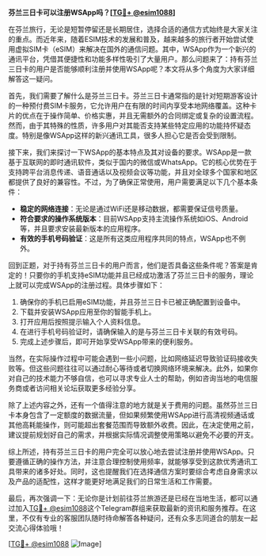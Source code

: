 **芬兰三日卡可以注册WSApp吗？[[TG💪+ @esim1088](https://t.me/s/esim1088)]**

在芬兰旅行，无论是短暂停留还是长期居住，选择合适的通信方式始终是大家关注的重点。而近年来，随着ESIM技术的发展和普及，越来越多的旅行者开始尝试使用虚拟SIM卡（eSIM）来解决在国外的通信问题。其中，WSApp作为一个新兴的通讯平台，凭借其便捷性和功能多样性吸引了大量用户。那么问题来了：持有芬兰三日卡的用户是否能够顺利注册并使用WSApp呢？本文将从多个角度为大家详细解答这一疑问。

首先，我们需要了解什么是芬兰三日卡。芬兰三日卡通常指的是针对短期游客设计的一种预付费SIM卡服务，它允许用户在有限的时间内享受本地网络覆盖。这种卡片的优点在于操作简单、价格实惠，并且无需额外的合同绑定或复杂的设置流程。然而，由于其特殊的性质，许多用户对其能否支持某些特定应用的功能持怀疑态度。特别是像WSApp这样的新兴通讯工具，很多人担心它是否会受到限制。

接下来，我们来探讨一下WSApp的基本特点及其对设备的要求。WSApp是一款基于互联网的即时通讯软件，类似于国内的微信或WhatsApp。它的核心优势在于支持跨平台消息传递、语音通话以及视频会议等功能，并且对全球多个国家和地区都提供了良好的兼容性。不过，为了确保正常使用，用户需要满足以下几个基本条件：
- **稳定的网络连接**：无论是通过WiFi还是移动数据，都需要保证信号质量。
- **符合要求的操作系统版本**：目前WSApp支持主流操作系统如iOS、Android等，并且要求安装最新版本的应用程序。
- **有效的手机号码验证**：这是所有这类应用程序共同的特点，WSApp也不例外。

回到正题，对于持有芬兰三日卡的用户而言，他们是否具备这些条件呢？答案是肯定的！只要你的手机支持eSIM功能并且已经成功激活了芬兰三日卡的服务，理论上就可以完成WSApp的注册过程。具体步骤如下：

1. 确保你的手机已启用eSIM功能，并且芬兰三日卡已被正确配置到设备中。
2. 下载并安装WSApp应用至你的智能手机上。
3. 打开应用后按照提示输入个人资料信息。
4. 在进行手机号码验证时，请确保输入的是与芬兰三日卡关联的有效号码。
5. 完成上述步骤后，即可开始享受WSApp带来的便利服务。

当然，在实际操作过程中可能会遇到一些小问题，比如网络延迟导致验证码接收失败等。但这些问题往往可以通过耐心等待或者切换网络环境来解决。此外，如果你对自己的技术能力不够自信，也可以寻求专业人士的帮助，例如咨询当地的电信服务商或者访问相关论坛获取更多经验分享。

除了上述内容之外，还有一个值得注意的地方就是关于费用的问题。虽然芬兰三日卡本身包含了一定额度的数据流量，但如果频繁使用WSApp进行高清视频通话或其他高耗能操作，则可能超出套餐范围而导致额外收费。因此，在决定使用之前，建议提前规划好自己的需求，并根据实际情况调整使用策略以避免不必要的开支。

综上所述，持有芬兰三日卡的用户完全可以放心地去尝试注册并使用WSApp。只要遵循正确的操作方法，并注意合理控制使用频率，就能够享受到这款优秀通讯工具带来的诸多好处。同时，这也提醒我们在选择通信方案时要综合考虑自身需求以及产品的适配性，这样才能更好地满足我们的日常生活和工作需要。

最后，再次强调一下：无论你是计划前往芬兰旅游还是已经在当地生活，都可以通过加入[TG💪+ @esim1088](https://t.me/s/esim1088)这个Telegram群组来获取最新的资讯和服务推荐。在这里，不仅有专业的客服团队随时待命解答各种疑问，还有众多志同道合的朋友一起交流心得体验哦！

[[TG💪+ @esim1088](https://t.me/s/esim1088) ![Image](https://i.postimg.cc/4NQfJmqS/Snipaste-2025-05-13-00-14-12.png)]